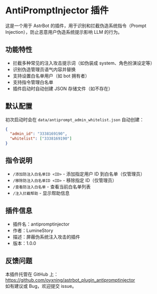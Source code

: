 # AntiPromptInjector 插件

这是一个用于 AstrBot 的插件，用于识别和拦截伪造系统指令（Prompt Injection），防止恶意用户伪造系统提示影响 LLM 的行为。

## 功能特性

- 拦截多种常见的注入攻击提示词（如伪装成 system、角色扮演设定等）
- 识别伪造管理员语气内容并替换
- 支持设置白名单用户（如 bot 拥有者）
- 支持指令管理白名单
- 插件启动时自动创建 JSON 存储文件（如不存在）

## 默认配置

初次启动时会在 `data/antiprompt_admin_whitelist.json` 自动创建：

```json
{
  "admin_id": "3338169190",
  "whitelist": ["3338169190"]
}
```

## 指令说明

- `/添加防注入白名单ID <ID>` - 添加指定用户 ID 到白名单（仅管理员）
- `/移除防注入白名单ID <ID>` - 移除指定 ID（仅管理员）
- `/查看防注入白名单` - 查看当前白名单列表
- `/注入拦截帮助` - 显示帮助信息


## 插件信息

- 插件名：antipromptinjector
- 作者：LumineStory
- 描述：屏蔽伪系统注入攻击的插件
- 版本：1.0.0

## 反馈问题

本插件托管在 GitHub 上：https://github.com/oyxning/astrbot_plugin_antipromptinjector  
如有建议或 Bug，欢迎提交 issue。
